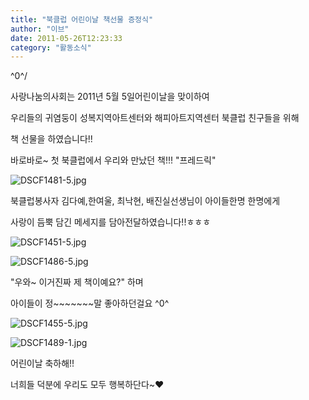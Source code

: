 ```yaml
---
title: "북클럽 어린이날 책선물 증정식"
author: "이브"
date: 2011-05-26T12:23:33
category: "활동소식"
---
```


^0^/

사랑나눔의사회는 2011년 5월 5일어린이날을 맞이하여

우리들의 귀염둥이 성복지역아트센터와 해피아트지역센터 북클럽 친구들을 위해

책 선물을 하였습니다!!

바로바로~ 첫 북클럽에서 우리와 만났던 책!!! \"프레드릭\"

![DSCF1481-5.jpg](/files/attach/images/382/732/009/7c97abd6127dc25a593d5948ec334f4e.jpg)

북클럽봉사자 김다예,한여울, 최낙현, 배진실선생님이 아이들한명 한명에게

사랑이 듬뿍 담긴 메세지를 담아전달하였습니다!!ㅎㅎㅎ

![DSCF1451-5.jpg](/files/attach/images/382/732/009/a30f1fd6e29fe4d455e57cd83f54e5a9.jpg)

![DSCF1486-5.jpg](/files/attach/images/382/732/009/58dfa3c9ce13108eb9c394c68b75d97e.jpg)

\"우와~ 이거진짜 제 책이예요?\" 하며

아이들이 정~~~~~~~말 좋아하던걸요 ^0^

![DSCF1455-5.jpg](/files/attach/images/382/732/009/aa46ff3409905e30d9915b1b2389fd35.jpg)

![DSCF1489-1.jpg](/files/attach/images/382/732/009/17aa894016a56c24f6f1cfa3a79f24c8.jpg)

어린이날 축하해!!

너희들 덕분에 우리도 모두 행복하단다~♥
